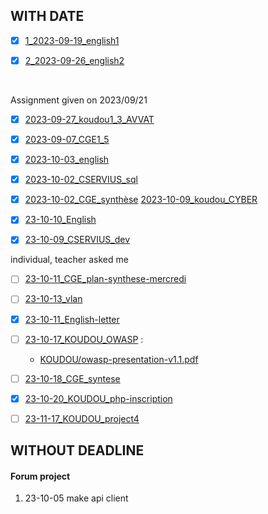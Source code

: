 	
## WITH DATE
- [x] [1_2023-09-19_english1](/HOMEWORK/English/2023-09-19_mail.md)

- [x] [2_2023-09-26_english2](/HOMEWORK/English/2023-09-26_mistake-about-date.md)
<br>

Assignment given on 2023/09/21
- [x] [2023-09-27_koudou1_3_AVVAT](/KOUDOU/Jeudi_SLAM2-23-09-21/site_avvat/2023-09-27.md)

- [x] [2023-09-07_CGE1_5](/CGE/5_2023-09-20_Les-aventuriers-voiyageurs_devoirpour_2023-09-27/2023-09-26.md)

- [x] [2023-10-03_english](/HOMEWORK/English/2023-10-03.md)

- [x] [2023-10-02_CSERVIUS_sql](/HOMEWORK/CSERVIUS/2023-10-02.md)
- [x] [2023-10-02_CGE_synthèse](/HOMEWORK/CGE/23-10-04_CGE.md)
[2023-10-09_koudou_CYBER](/HOMEWORK/KOUDOU/CYBER/23-10-09.md)
- [x] [23-10-10_English](/HOMEWORK/English/23-10-10)

- [x] [23-10-09_CSERVIUS_dev](/CSERVIUS/23-10-09)

individual, teacher asked me
- [ ] [23-10-11_CGE_plan-synthese-mercredi](/HOMEWORK/CGE/23-10-11_CGE.md)
      ‎
- [ ] [23-10-13_vlan](/HOMEWORK/KOUDOU/23-10-13)
- [x] [23-10-11_English-letter](/HOMEWORK/English/23-10-17_email2.md)
- [ ] [23-10-17_KOUDOU_OWASP](/HOMEWORK/KOUDOU/23-10-17) :
    - [KOUDOU/owasp-presentation-v1.1.pdf](/KOUDOU/owasp-presentation-v1.1.pdf)



- [ ] [23-10-18_CGE_syntese](/HOMEWORK/CGE/23-10-18_CGE_synthese)
- [x] [23-10-20_KOUDOU_php-inscription](/HOMEWORK/KOUDOU/23-10-20.md)
- [ ] [23-11-17_KOUDOU_project4](/KOUDOU/SLAM/CYBERSECURITY-SLAM/23-11-10_projet3_SLAM.pdf)

## WITHOUT DEADLINE
#### Forum project
1. 23-10-05 make api client

	


